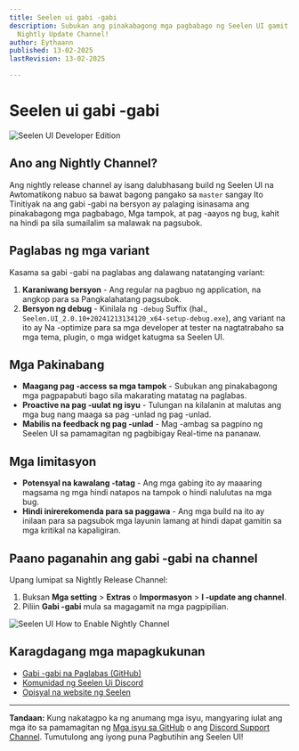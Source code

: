 ```yaml
---
title: Seelen ui gabi -gabi
description: Subukan ang pinakabagong mga pagbabago ng Seelen UI gamit ang
  Nightly Update Channel!
author: Eythaann
published: 13-02-2025
lastRevision: 13-02-2025

---
```


# Seelen ui gabi -gabi

![Seelen UI Developer Edition](https://github.com/user-attachments/assets/76634b49-7b09-4ef2-9643-e93542309f5d)

## Ano ang Nightly Channel?

Ang nightly release channel ay isang dalubhasang build ng Seelen UI na
 Awtomatikong nabuo sa bawat bagong pangako sa `master` sangay Ito
 Tinitiyak na ang gabi -gabi na bersyon ay palaging isinasama ang pinakabagong mga pagbabago,
 Mga tampok, at pag -aayos ng bug, kahit na hindi pa sila sumailalim sa malawak na pagsubok.

## Paglabas ng mga variant

Kasama sa gabi -gabi na paglabas ang dalawang natatanging variant:

1. **Karaniwang bersyon** - Ang regular na pagbuo ng application, na angkop para sa
    Pangkalahatang pagsubok.
2. **Bersyon ng debug** - Kinilala ng `-debug` Suffix (hal.,
   `Seelen.UI_2.0.10+20241213134120_x64-setup-debug.exe`), ang variant na ito ay
    Na -optimize para sa mga developer at tester na nagtatrabaho sa mga tema, plugin, o mga widget
    katugma sa Seelen UI.

## Mga Pakinabang

* **Maagang pag -access sa mga tampok** - Subukan ang pinakabagong mga pagpapabuti bago sila makarating
   matatag na paglabas.
* **Proactive na pag -uulat ng isyu** - Tulungan na kilalanin at malutas ang mga bug nang maaga sa
   pag -unlad ng pag -unlad.
* **Mabilis na feedback ng pag -unlad** - Mag -ambag sa pagpino ng Seelen UI sa pamamagitan ng pagbibigay
   Real-time na pananaw.

## Mga limitasyon

* **Potensyal na kawalang -tatag** - Ang mga gabing ito ay maaaring magsama ng mga hindi natapos na tampok o
   hindi nalulutas na mga bug.
* **Hindi inirerekomenda para sa paggawa** - Ang mga build na ito ay inilaan para sa pagsubok
   mga layunin lamang at hindi dapat gamitin sa mga kritikal na kapaligiran.

## Paano paganahin ang gabi -gabi na channel

Upang lumipat sa Nightly Release Channel:

1. Buksan **Mga setting** > **Extras** o **Impormasyon** > **I -update ang channel**.
2. Piliin **Gabi -gabi** mula sa magagamit na mga pagpipilian.

![Seelen UI How to Enable Nightly Channel](https://github.com/user-attachments/assets/ae88aeac-98cc-4424-a9e7-fb59740b694e)

## Karagdagang mga mapagkukunan

* [Gabi -gabi na Paglabas (GitHub)](https://github.com/eythaann/Seelen-UI/releases/tag/nightly)
* [Komunidad ng Seelen Ui Discord](https://discord.gg/ABfASx5ZAJ)
* [Opisyal na website ng Seelen](https://seelen.io)

***

**Tandaan:** Kung nakatagpo ka ng anumang mga isyu, mangyaring iulat ang mga ito sa pamamagitan ng
[Mga isyu sa GitHub](https://github.com/eythaann/Seelen-UI/issues) o ang
[Discord Support Channel](https://discord.gg/ABfASx5ZAJ). Tumutulong ang iyong puna
 Pagbutihin ang Seelen UI!
